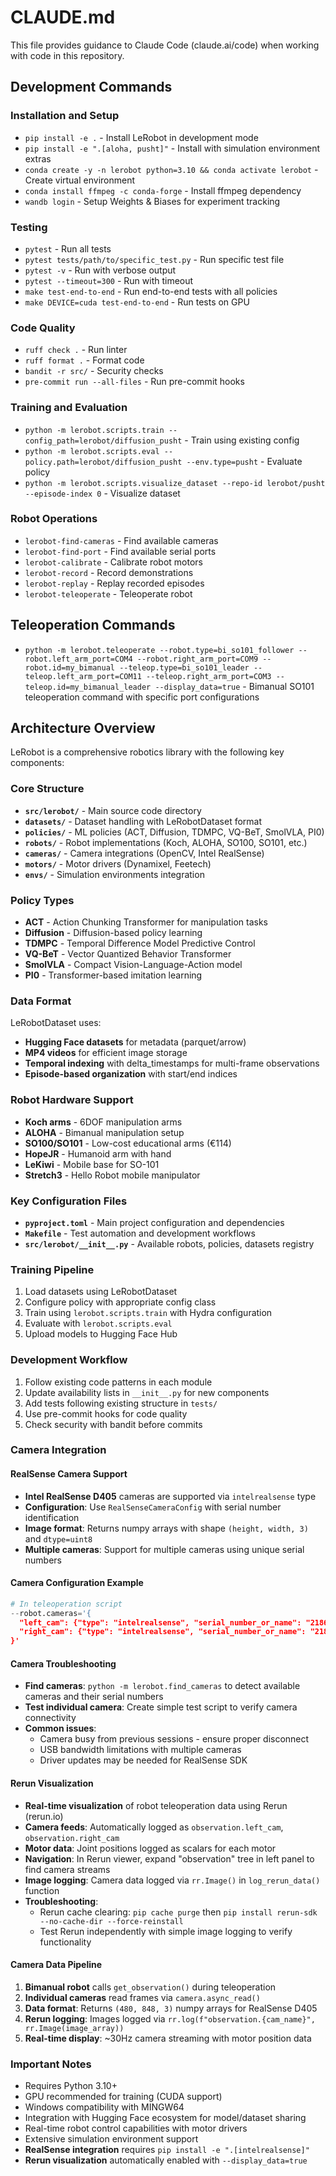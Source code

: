# CLAUDE.md

This file provides guidance to Claude Code (claude.ai/code) when working with code in this repository.

## Development Commands

### Installation and Setup

- `pip install -e .` - Install LeRobot in development mode
- `pip install -e ".[aloha, pusht]"` - Install with simulation environment extras
- `conda create -y -n lerobot python=3.10 && conda activate lerobot` - Create virtual environment
- `conda install ffmpeg -c conda-forge` - Install ffmpeg dependency
- `wandb login` - Setup Weights & Biases for experiment tracking

### Testing

- `pytest` - Run all tests
- `pytest tests/path/to/specific_test.py` - Run specific test file
- `pytest -v` - Run with verbose output
- `pytest --timeout=300` - Run with timeout
- `make test-end-to-end` - Run end-to-end tests with all policies
- `make DEVICE=cuda test-end-to-end` - Run tests on GPU

### Code Quality

- `ruff check .` - Run linter
- `ruff format .` - Format code
- `bandit -r src/` - Security checks
- `pre-commit run --all-files` - Run pre-commit hooks

### Training and Evaluation

- `python -m lerobot.scripts.train --config_path=lerobot/diffusion_pusht` - Train using existing config
- `python -m lerobot.scripts.eval --policy.path=lerobot/diffusion_pusht --env.type=pusht` - Evaluate policy
- `python -m lerobot.scripts.visualize_dataset --repo-id lerobot/pusht --episode-index 0` - Visualize dataset

### Robot Operations

- `lerobot-find-cameras` - Find available cameras
- `lerobot-find-port` - Find available serial ports
- `lerobot-calibrate` - Calibrate robot motors
- `lerobot-record` - Record demonstrations
- `lerobot-replay` - Replay recorded episodes
- `lerobot-teleoperate` - Teleoperate robot

## Teleoperation Commands

- `python -m lerobot.teleoperate --robot.type=bi_so101_follower --robot.left_arm_port=COM4 --robot.right_arm_port=COM9 --robot.id=my_bimanual --teleop.type=bi_so101_leader --teleop.left_arm_port=COM11 --teleop.right_arm_port=COM3 --teleop.id=my_bimanual_leader --display_data=true` - Bimanual SO101 teleoperation command with specific port configurations

## Architecture Overview

LeRobot is a comprehensive robotics library with the following key components:

### Core Structure

- **`src/lerobot/`** - Main source code directory
- **`datasets/`** - Dataset handling with LeRobotDataset format
- **`policies/`** - ML policies (ACT, Diffusion, TDMPC, VQ-BeT, SmolVLA, PI0)
- **`robots/`** - Robot implementations (Koch, ALOHA, SO100, SO101, etc.)
- **`cameras/`** - Camera integrations (OpenCV, Intel RealSense)
- **`motors/`** - Motor drivers (Dynamixel, Feetech)
- **`envs/`** - Simulation environments integration

### Policy Types

- **ACT** - Action Chunking Transformer for manipulation tasks
- **Diffusion** - Diffusion-based policy learning
- **TDMPC** - Temporal Difference Model Predictive Control
- **VQ-BeT** - Vector Quantized Behavior Transformer
- **SmolVLA** - Compact Vision-Language-Action model
- **PI0** - Transformer-based imitation learning

### Data Format

LeRobotDataset uses:

- **Hugging Face datasets** for metadata (parquet/arrow)
- **MP4 videos** for efficient image storage
- **Temporal indexing** with delta_timestamps for multi-frame observations
- **Episode-based organization** with start/end indices

### Robot Hardware Support

- **Koch arms** - 6DOF manipulation arms
- **ALOHA** - Bimanual manipulation setup
- **SO100/SO101** - Low-cost educational arms (€114)
- **HopeJR** - Humanoid arm with hand
- **LeKiwi** - Mobile base for SO-101
- **Stretch3** - Hello Robot mobile manipulator

### Key Configuration Files

- **`pyproject.toml`** - Main project configuration and dependencies
- **`Makefile`** - Test automation and development workflows
- **`src/lerobot/__init__.py`** - Available robots, policies, datasets registry

### Training Pipeline

1. Load datasets using LeRobotDataset
2. Configure policy with appropriate config class
3. Train using `lerobot.scripts.train` with Hydra configuration
4. Evaluate with `lerobot.scripts.eval`
5. Upload models to Hugging Face Hub

### Development Workflow

1. Follow existing code patterns in each module
2. Update availability lists in `__init__.py` for new components
3. Add tests following existing structure in `tests/`
4. Use pre-commit hooks for code quality
5. Check security with bandit before commits

### Camera Integration

#### RealSense Camera Support

- **Intel RealSense D405** cameras are supported via `intelrealsense` type
- **Configuration**: Use `RealSenseCameraConfig` with serial number identification
- **Image format**: Returns numpy arrays with shape `(height, width, 3)` and `dtype=uint8`
- **Multiple cameras**: Support for multiple cameras using unique serial numbers

#### Camera Configuration Example

```python
# In teleoperation script
--robot.cameras='{
  "left_cam": {"type": "intelrealsense", "serial_number_or_name": "218622270973", "width": 848, "height": 480, "fps": 30},
  "right_cam": {"type": "intelrealsense", "serial_number_or_name": "218622278797", "width": 848, "height": 480, "fps": 30}
}'
```

#### Camera Troubleshooting

- **Find cameras**: `python -m lerobot.find_cameras` to detect available cameras and their serial numbers
- **Test individual camera**: Create simple test script to verify camera connectivity
- **Common issues**:
  - Camera busy from previous sessions - ensure proper disconnect
  - USB bandwidth limitations with multiple cameras
  - Driver updates may be needed for RealSense SDK

#### Rerun Visualization

- **Real-time visualization** of robot teleoperation data using Rerun (rerun.io)
- **Camera feeds**: Automatically logged as `observation.left_cam`, `observation.right_cam`
- **Motor data**: Joint positions logged as scalars for each motor
- **Navigation**: In Rerun viewer, expand "observation" tree in left panel to find camera streams
- **Image logging**: Camera data logged via `rr.Image()` in `log_rerun_data()` function
- **Troubleshooting**:
  - Rerun cache clearing: `pip cache purge` then `pip install rerun-sdk --no-cache-dir --force-reinstall`
  - Test Rerun independently with simple image logging to verify functionality

#### Camera Data Pipeline

1. **Bimanual robot** calls `get_observation()` during teleoperation
2. **Individual cameras** read frames via `camera.async_read()`
3. **Data format**: Returns `(480, 848, 3)` numpy arrays for RealSense D405
4. **Rerun logging**: Images logged via `rr.log(f"observation.{cam_name}", rr.Image(image_array))`
5. **Real-time display**: ~30Hz camera streaming with motor position data

### Important Notes

- Requires Python 3.10+
- GPU recommended for training (CUDA support)
- Windows compatibility with MINGW64
- Integration with Hugging Face ecosystem for model/dataset sharing
- Real-time robot control capabilities with motor drivers
- Extensive simulation environment support
- **RealSense integration** requires `pip install -e ".[intelrealsense]"`
- **Rerun visualization** automatically enabled with `--display_data=true`
